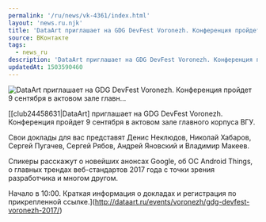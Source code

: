 ```yaml
---
permalink: '/ru/news/vk-4361/index.html'
layout: 'news.ru.njk'
title: 'DataArt приглашает на GDG DevFest Voronezh. Конференция пройдет 9 сентября в актовом зале главн…'
source: ВКонтакте
tags:
  - news_ru
description: 'DataArt приглашает на GDG DevFest Voronezh. Конференция пройдет 9 сентября в актовом зале главн…'
updatedAt: 1503590460
---
```

![DataArt приглашает на GDG DevFest Voronezh. Конференция пройдет 9 сентября в актовом зале главн…](https://sun9-31.userapi.com/c837724/v837724332/6531f/6wUvRTTPFlg.jpg)

[[club24458631|DataArt] приглашает на GDG DevFest Voronezh. Конференция пройдет 9 сентября в актовом зале главного корпуса ВГУ.

Свои доклады для вас представят Денис Неклюдов, Николай Хабаров, Сергей Пугачев, Сергей Рябов, Андрей Яновский и Владимир Макеев.

Спикеры расскажут о новейших анонсах Google, об ОС Android Things, о главных трендах веб-стандартов 2017 года с точки зрения разработчика и многом другом.

Начало в 10:00. Краткая информация о докладах и регистрация по прикрепленной ссылке.](http://dataart.ru/events/voronezh/gdg-devfest-voronezh-2017/)
